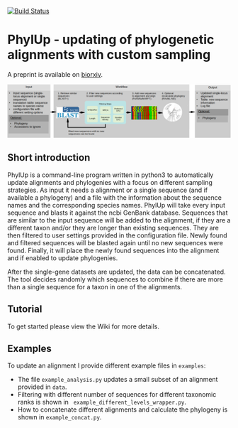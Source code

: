 [![Build Status](https://travis-ci.com/mkandziora/PhylUp.svg?token=tcUKPEqrpyvHbPasst5i&branch=master)](https://travis-ci.com/mkandziora/PhylUp)

 
# PhylUp - updating of phylogenetic alignments with custom sampling

A preprint is available on [biorxiv](https://www.biorxiv.org/content/10.1101/2020.12.21.394551v1). 

![](./workflow_Dez2020.png)   
    
## Short introduction

PhylUp is a command-line program written in python3 to automatically update alignments and phylogenies with a focus on different sampling strategies.
As input it needs a alignment or a single sequence (and if available a phylogeny) and 
a file with the information about the sequence names and the corresponding species names. 
PhylUp will take every input sequence and blasts it against the ncbi GenBank database. 
Sequences that are similar to the input sequence will be added to the alignment, 
if they are a different taxon and/or they are longer than existing sequences.
They are then filtered to user settings provided in the configuration file.
Newly found and filtered sequences will be blasted again until no new sequences were found.
Finally, it will place the newly found sequences into the alignment and if enabled to update phylogenies.

After the single-gene datasets are updated, the data can be concatenated. 
The tool decides randomly which sequences to combine if there are more than a single sequence for a taxon in one of the alignments.


## Tutorial

To get started please view the Wiki for more details.

## Examples

To update an alignment I provide different example files in `examples`:
 * The file `example_analysis.py` updates a small subset of an alignment provided in `data`.
 * Filtering with different number of sequences for different taxonomic ranks is shown in ` example_different_levels_wrapper.py`.
 * How to concatenate different alignments and calculate the phylogeny is shown in `example_concat.py`.
   




  
